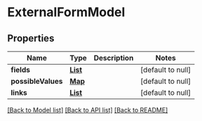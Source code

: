 # ExternalFormModel
## Properties

| Name | Type | Description | Notes |
|------------ | ------------- | ------------- | -------------|
| **fields** | [**List**](ExternalFormFieldModel.md) |  | [default to null] |
| **possibleValues** | [**Map**](array.md) |  | [default to null] |
| **links** | [**List**](ExternalFormLinkModel.md) |  | [default to null] |

[[Back to Model list]](../README.md#documentation-for-models) [[Back to API list]](../README.md#documentation-for-api-endpoints) [[Back to README]](../README.md)

